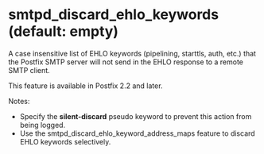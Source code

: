 # smtpd_discard_ehlo_keywords (default: empty)
 A case insensitive list of EHLO keywords (pipelining, starttls,
auth, etc.) that the Postfix SMTP server will not send in the EHLO
response
to a remote SMTP client. 


 This feature is available in Postfix 2.2 and later. 


 Notes: 


* Specify the **silent-discard** pseudo keyword to prevent
this action from being logged.
* Use the smtpd\_discard\_ehlo\_keyword\_address\_maps feature
to discard EHLO keywords selectively.


